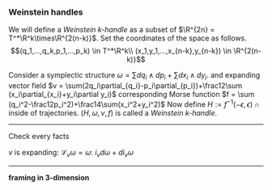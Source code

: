 ### Weinstein handles

We will define a *Weinstein k-handle* as a subset of $\R^{2n} = T^*\R^k\times\R^{2(n-k)}$. Set the coordinates of the space as follows.
$$(q_1,...,q_k,p_1,...,p_k) \in T^*\R^k\\
(x_1,y_1,...,x_{n-k},y_{n-k}) \in \R^{2(n-k)}$$

Consider a symplectic structure $\omega=\sum dq_i\wedge dp_i + \sum dx_i\wedge dy_i$.
and expanding vector field $v = \sum(2q_i\partial_{q_i}-p_i\partial_{p_i})+\frac12\sum (x_i\partial_{x_i}+y_i\partial y_i)$
corresponding Morse function $f = \sum (q_i^2-\frac12p_i^2)+\frac14\sum(x_i^2+y_i^2)$
Now define $H := f^{-1}(-\epsilon,\epsilon) \cap \text{inside of trajectories}$.
$(H,\omega,v,f)$ is called a *Weinstein k-handle*.

---
Check every facts

$v$ is expanding: $\mathcal{L}_v\omega = \omega$: $i_vd\omega + di_v\omega$

---


**framing in 3-dimension**
<!--stackedit_data:
eyJoaXN0b3J5IjpbMTg3NzcyNDQ3Miw1MjE5NzYzMTksMjAzNj
U1OTcsMTEyOTQxMzQyNywtMjE0NDAzODA2NCwtMTQyMDUyMTIx
Nl19
-->